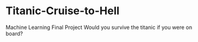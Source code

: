 # Titanic-Cruise-to-Hell
Machine Learning Final Project
Would you survive the titanic if you were on board?
